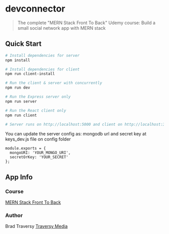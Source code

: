 # devconnector
> The complete "MERN Stack Front To Back" Udemy course: Build a small social network app with MERN stack

## Quick Start

```bash
# Install dependencies for server
npm install

# Install dependencies for client
npm run client-install

# Run the client & server with concurrently
npm run dev

# Run the Express server only
npm run server

# Run the React client only
npm run client

# Server runs on http://localhost:5000 and client on http://localhost:3000
```
You can update the server config as: mongodb url and secret key at keys_dev.js file on config folder

```
module.exports = {
  mongoURI: 'YOUR_MONGO_URI',
  secretOrKey: 'YOUR_SECRET'
};
```
## App Info

### Course

[MERN Stack Front To Back](https://www.udemy.com/mern-stack-front-to-back/)

### Author

Brad Traversy
[Traversy Media](http://www.traversymedia.com)
